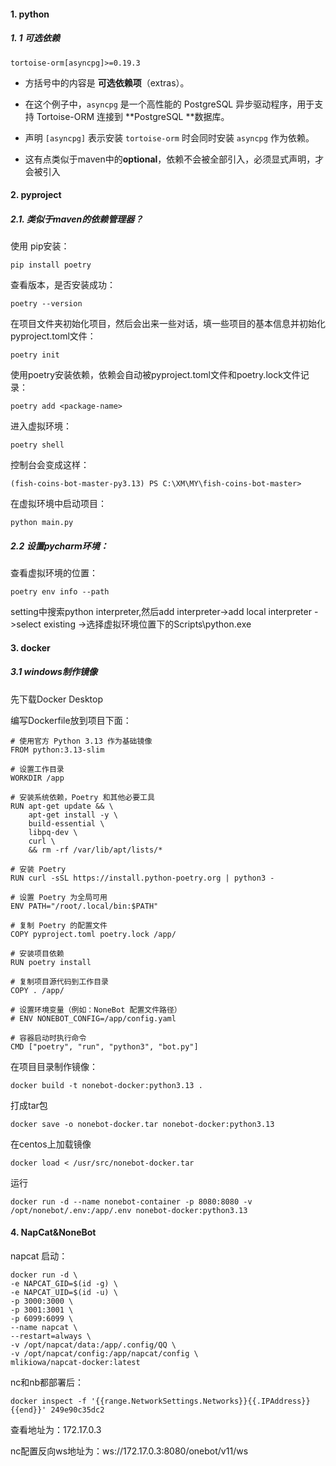 #### 1. python

##### 1. 1 可选依赖

```
tortoise-orm[asyncpg]>=0.19.3
```

- 方括号中的内容是 **可选依赖项**（extras）。

- 在这个例子中，`asyncpg` 是一个高性能的 PostgreSQL 异步驱动程序，用于支持 Tortoise-ORM 连接到 **PostgreSQL **数据库。

- 声明 `[asyncpg]` 表示安装 `tortoise-orm` 时会同时安装 `asyncpg` 作为依赖。
- 这有点类似于maven中的**optional**，依赖不会被全部引入，必须显式声明，才会被引入

#### 2. pyproject

##### 2.1. 类似于maven的依赖管理器？

使用 pip安装：

```
pip install poetry 
```

查看版本，是否安装成功：

```
poetry --version
```

在项目文件夹初始化项目，然后会出来一些对话，填一些项目的基本信息并初始化pyproject.toml文件：

```
poetry init
```

使用poetry安装依赖，依赖会自动被pyproject.toml文件和poetry.lock文件记录：

```
poetry add <package-name>
```

进入虚拟环境：

```
poetry shell
```

控制台会变成这样：

```
(fish-coins-bot-master-py3.13) PS C:\XM\MY\fish-coins-bot-master> 
```

在虚拟环境中启动项目：

```
python main.py
```

##### 2.2 设置pycharm环境：

查看虚拟环境的位置：

```
poetry env info --path
```

setting中搜索python interpreter,然后add interpreter->add local  interpreter ->select existing ->选择虚拟环境位置下的Scripts\python.exe

#### 3. docker

##### 3.1 windows制作镜像

先下载Docker Desktop

编写Dockerfile放到项目下面：

```
# 使用官方 Python 3.13 作为基础镜像
FROM python:3.13-slim

# 设置工作目录
WORKDIR /app

# 安装系统依赖，Poetry 和其他必要工具
RUN apt-get update && \
    apt-get install -y \
    build-essential \
    libpq-dev \
    curl \
    && rm -rf /var/lib/apt/lists/*

# 安装 Poetry
RUN curl -sSL https://install.python-poetry.org | python3 -

# 设置 Poetry 为全局可用
ENV PATH="/root/.local/bin:$PATH"

# 复制 Poetry 的配置文件
COPY pyproject.toml poetry.lock /app/

# 安装项目依赖
RUN poetry install

# 复制项目源代码到工作目录
COPY . /app/

# 设置环境变量（例如：NoneBot 配置文件路径）
# ENV NONEBOT_CONFIG=/app/config.yaml

# 容器启动时执行命令
CMD ["poetry", "run", "python3", "bot.py"]

```

在项目目录制作镜像：

```
docker build -t nonebot-docker:python3.13 .
```

打成tar包

```
docker save -o nonebot-docker.tar nonebot-docker:python3.13
```

在centos上加载镜像

```
docker load < /usr/src/nonebot-docker.tar
```

运行

```
docker run -d --name nonebot-container -p 8080:8080 -v /opt/nonebot/.env:/app/.env nonebot-docker:python3.13
```

#### 4.  NapCat&NoneBot

napcat 启动：

```
docker run -d \
-e NAPCAT_GID=$(id -g) \
-e NAPCAT_UID=$(id -u) \
-p 3000:3000 \
-p 3001:3001 \
-p 6099:6099 \
--name napcat \
--restart=always \
-v /opt/napcat/data:/app/.config/QQ \
-v /opt/napcat/config:/app/napcat/config \
mlikiowa/napcat-docker:latest
```





nc和nb都部署后：

```
docker inspect -f '{{range.NetworkSettings.Networks}}{{.IPAddress}}{{end}}' 249e90c35dc2
```

查看地址为：172.17.0.3

nc配置反向ws地址为：ws://172.17.0.3:8080/onebot/v11/ws

